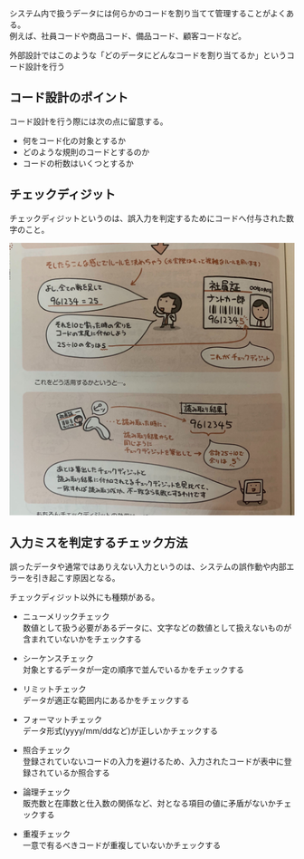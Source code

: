 システム内で扱うデータには何らかのコードを割り当てて管理することがよくある。  
例えば、社員コードや商品コード、備品コード、顧客コードなど。

外部設計ではこのような「どのデータにどんなコードを割り当てるか」というコード設計を行う


## コード設計のポイント

コード設計を行う際には次の点に留意する。

- 何をコード化の対象とするか
- どのような規則のコードとするのか
- コードの桁数はいくつとするか

## チェックディジット

チェックディジットというのは、誤入力を判定するためにコードへ付与された数字のこと。

![](/image/14-6-1.jpg)

## 入力ミスを判定するチェック方法

誤ったデータや通常ではありえない入力というのは、システムの誤作動や内部エラーを引き起こす原因となる。

チェックディジット以外にも種類がある。

- ニューメリックチェック  
  数値として扱う必要があるデータに、文字などの数値として扱えないものが含まれていないかをチェックする

- シーケンスチェック  
  対象とするデータが一定の順序で並んでいるかをチェックする


- リミットチェック  
  データが適正な範囲内にあるかをチェックする

- フォーマットチェック  
  データ形式(yyyy/mm/ddなど)が正しいかチェックする

- 照合チェック  
  登録されていないコードの入力を避けるため、入力されたコードが表中に登録されているか照合する

- 論理チェック  
  販売数と在庫数と仕入数の関係など、対となる項目の値に矛盾がないかチェックする

- 重複チェック  
一意で有るべきコードが重複していないかチェックする